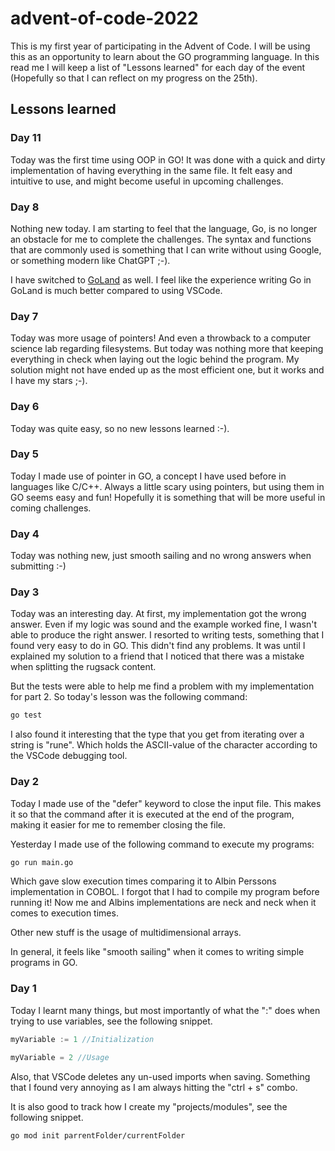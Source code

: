 # advent-of-code-2022
This is my first year of participating in the Advent of Code. I will be using this as an opportunity to learn about the GO programming language.
In this read me I will keep a list of "Lessons learned" for each day of the event (Hopefully so that I can reflect on my progress on the 25th).

## Lessons learned

### Day 11
Today was the first time using OOP in GO! It was done with a quick and dirty implementation of having everything in the
same file. It felt easy and intuitive to use, and might become useful in upcoming challenges.

### Day 8
Nothing new today. I am starting to feel that the language, Go, is no longer an obstacle for me to complete the
challenges. The syntax and functions that are commonly used is something that I can write without using Google, or
something modern like ChatGPT ;-).

I have switched to [GoLand](https://www.jetbrains.com/go/) as well. I feel like the experience writing Go in GoLand is
much better compared to using VSCode.

### Day 7

Today was more usage of pointers! And even a throwback to a computer science lab regarding filesystems.
But today was nothing more that keeping everything in check when laying out the logic behind the program. My solution
might not have ended up as the most efficient one, but it works and I have my stars ;-).

### Day 6
Today was quite easy, so no new lessons learned :-).

### Day 5

Today I made use of pointer in GO, a concept I have used before in languages like C/C++. Always a little scary using pointers, but using them in GO seems easy and fun! Hopefully it is something that will be more useful in coming challenges.

### Day 4
Today was nothing new, just smooth sailing and no wrong answers when submitting :-)

### Day 3

Today was an interesting day. At first, my implementation got the wrong answer. Even if my logic was sound and the example worked fine, I wasn't able to produce the right answer. I resorted to writing tests, something that I found very easy to do in GO. This didn't find any problems. It was until I explained my solution to a friend that I noticed that there was a mistake when splitting the rugsack content. 

But the tests were able to help me find a problem with my implementation for part 2. So today's lesson was the following command:
```bash
go test
```

I also found it interesting that the type that you get from iterating over a string is "rune". Which holds the ASCII-value of the character according to the VSCode debugging tool.

### Day 2

Today I made use of the "defer" keyword to close the input file. This makes it so that the command after it is executed at the end of the program, making it easier for me to remember closing the file.

Yesterday I made use of the following command to execute my programs:
```bash
go run main.go
```

Which gave slow execution times comparing it to Albin Perssons implementation in COBOL. I forgot that I had to compile my program before running it!
Now me and Albins implementations are neck and neck when it comes to execution times.

Other new stuff is the usage of multidimensional arrays.

In general, it feels like "smooth sailing" when it comes to writing simple programs in GO.

### Day 1

Today I learnt many things, but most importantly of what the ":" does when trying to use variables, see the following snippet.

```go
myVariable := 1 //Initialization

myVariable = 2 //Usage
```

Also, that VSCode deletes any un-used imports when saving. Something that I found very annoying as I am always hitting the "ctrl + s" combo.

It is also good to track how I create my "projects/modules", see the following snippet.
```bash
go mod init parrentFolder/currentFolder
```
